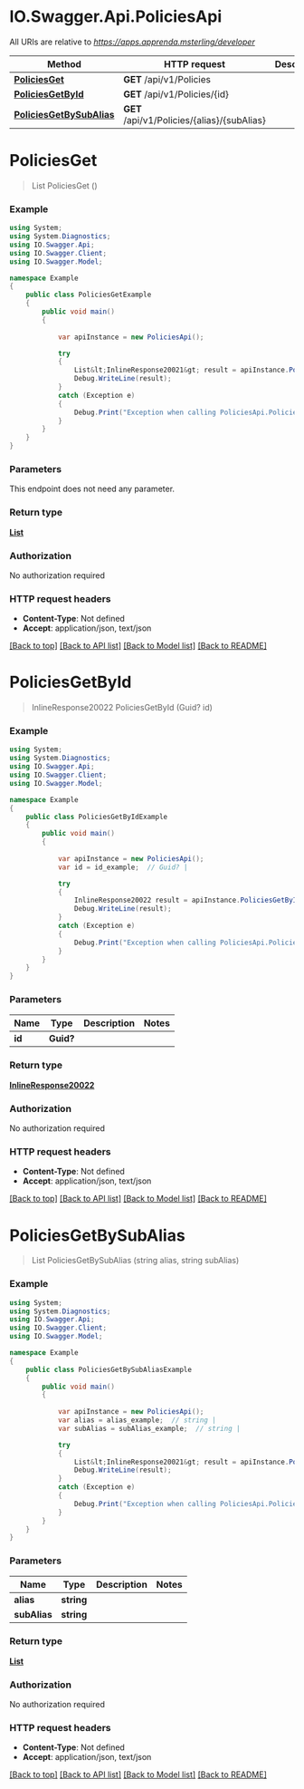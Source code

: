 # IO.Swagger.Api.PoliciesApi

All URIs are relative to *https://apps.apprenda.msterling/developer*

Method | HTTP request | Description
------------- | ------------- | -------------
[**PoliciesGet**](PoliciesApi.md#policiesget) | **GET** /api/v1/Policies | 
[**PoliciesGetById**](PoliciesApi.md#policiesgetbyid) | **GET** /api/v1/Policies/{id} | 
[**PoliciesGetBySubAlias**](PoliciesApi.md#policiesgetbysubalias) | **GET** /api/v1/Policies/{alias}/{subAlias} | 


<a name="policiesget"></a>
# **PoliciesGet**
> List<InlineResponse20021> PoliciesGet ()



### Example
```csharp
using System;
using System.Diagnostics;
using IO.Swagger.Api;
using IO.Swagger.Client;
using IO.Swagger.Model;

namespace Example
{
    public class PoliciesGetExample
    {
        public void main()
        {
            
            var apiInstance = new PoliciesApi();

            try
            {
                List&lt;InlineResponse20021&gt; result = apiInstance.PoliciesGet();
                Debug.WriteLine(result);
            }
            catch (Exception e)
            {
                Debug.Print("Exception when calling PoliciesApi.PoliciesGet: " + e.Message );
            }
        }
    }
}
```

### Parameters
This endpoint does not need any parameter.

### Return type

[**List<InlineResponse20021>**](InlineResponse20021.md)

### Authorization

No authorization required

### HTTP request headers

 - **Content-Type**: Not defined
 - **Accept**: application/json, text/json

[[Back to top]](#) [[Back to API list]](../README.md#documentation-for-api-endpoints) [[Back to Model list]](../README.md#documentation-for-models) [[Back to README]](../README.md)

<a name="policiesgetbyid"></a>
# **PoliciesGetById**
> InlineResponse20022 PoliciesGetById (Guid? id)



### Example
```csharp
using System;
using System.Diagnostics;
using IO.Swagger.Api;
using IO.Swagger.Client;
using IO.Swagger.Model;

namespace Example
{
    public class PoliciesGetByIdExample
    {
        public void main()
        {
            
            var apiInstance = new PoliciesApi();
            var id = id_example;  // Guid? | 

            try
            {
                InlineResponse20022 result = apiInstance.PoliciesGetById(id);
                Debug.WriteLine(result);
            }
            catch (Exception e)
            {
                Debug.Print("Exception when calling PoliciesApi.PoliciesGetById: " + e.Message );
            }
        }
    }
}
```

### Parameters

Name | Type | Description  | Notes
------------- | ------------- | ------------- | -------------
 **id** | **Guid?**|  | 

### Return type

[**InlineResponse20022**](InlineResponse20022.md)

### Authorization

No authorization required

### HTTP request headers

 - **Content-Type**: Not defined
 - **Accept**: application/json, text/json

[[Back to top]](#) [[Back to API list]](../README.md#documentation-for-api-endpoints) [[Back to Model list]](../README.md#documentation-for-models) [[Back to README]](../README.md)

<a name="policiesgetbysubalias"></a>
# **PoliciesGetBySubAlias**
> List<InlineResponse20021> PoliciesGetBySubAlias (string alias, string subAlias)



### Example
```csharp
using System;
using System.Diagnostics;
using IO.Swagger.Api;
using IO.Swagger.Client;
using IO.Swagger.Model;

namespace Example
{
    public class PoliciesGetBySubAliasExample
    {
        public void main()
        {
            
            var apiInstance = new PoliciesApi();
            var alias = alias_example;  // string | 
            var subAlias = subAlias_example;  // string | 

            try
            {
                List&lt;InlineResponse20021&gt; result = apiInstance.PoliciesGetBySubAlias(alias, subAlias);
                Debug.WriteLine(result);
            }
            catch (Exception e)
            {
                Debug.Print("Exception when calling PoliciesApi.PoliciesGetBySubAlias: " + e.Message );
            }
        }
    }
}
```

### Parameters

Name | Type | Description  | Notes
------------- | ------------- | ------------- | -------------
 **alias** | **string**|  | 
 **subAlias** | **string**|  | 

### Return type

[**List<InlineResponse20021>**](InlineResponse20021.md)

### Authorization

No authorization required

### HTTP request headers

 - **Content-Type**: Not defined
 - **Accept**: application/json, text/json

[[Back to top]](#) [[Back to API list]](../README.md#documentation-for-api-endpoints) [[Back to Model list]](../README.md#documentation-for-models) [[Back to README]](../README.md)


